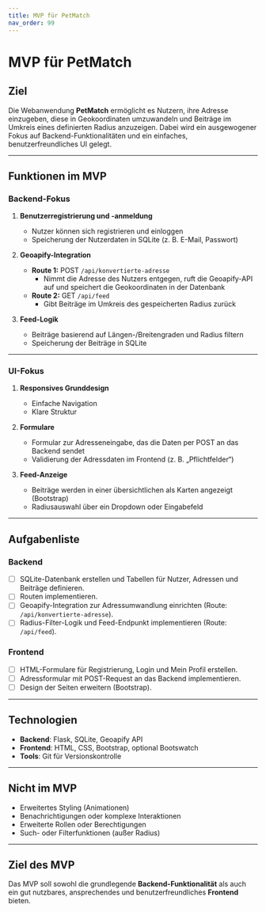 ```yaml
---
title: MVP für PetMatch
nav_order: 99
---
```


# MVP für PetMatch

## Ziel
Die Webanwendung **PetMatch** ermöglicht es Nutzern, ihre Adresse einzugeben, diese in Geokoordinaten umzuwandeln und Beiträge im Umkreis eines definierten Radius anzuzeigen. Dabei wird ein ausgewogener Fokus auf Backend-Funktionalitäten und ein einfaches, benutzerfreundliches UI gelegt.

---

## Funktionen im MVP

### **Backend-Fokus**
1. **Benutzerregistrierung und -anmeldung**
   - Nutzer können sich registrieren und einloggen
   - Speicherung der Nutzerdaten in SQLite (z. B. E-Mail, Passwort)

2. **Geoapify-Integration**
   - **Route 1:** POST `/api/konvertierte-adresse`
     - Nimmt die Adresse des Nutzers entgegen, ruft die Geoapify-API auf und speichert die Geokoordinaten in der Datenbank
   - **Route 2:** GET `/api/feed`
     - Gibt Beiträge im Umkreis des gespeicherten Radius zurück

3. **Feed-Logik**
   - Beiträge basierend auf Längen-/Breitengraden und Radius filtern
   - Speicherung der Beiträge in SQLite

---

### **UI-Fokus**
1. **Responsives Grunddesign**
   - Einfache Navigation
   - Klare Struktur 
   

2. **Formulare**
   - Formular zur Adresseneingabe, das die Daten per POST an das Backend sendet
   - Validierung der Adressdaten im Frontend (z. B. „Pflichtfelder“)

3. **Feed-Anzeige**
   - Beiträge werden in einer übersichtlichen als Karten angezeigt (Bootstrap)
   - Radiusauswahl über ein Dropdown oder Eingabefeld

---

## Aufgabenliste

### **Backend**
- [ ] SQLite-Datenbank erstellen und Tabellen für Nutzer, Adressen und Beiträge definieren.
- [ ] Routen implementieren.
- [ ] Geoapify-Integration zur Adressumwandlung einrichten (Route: `/api/konvertierte-adresse`).
- [ ] Radius-Filter-Logik und Feed-Endpunkt implementieren (Route: `/api/feed`).

### **Frontend**
- [ ] HTML-Formulare für Registrierung, Login und Mein Profil erstellen.
- [ ] Adressformular mit POST-Request an das Backend implementieren.
- [ ] Design der Seiten erweitern (Bootstrap).

---

## Technologien
- **Backend**: Flask, SQLite, Geoapify API
- **Frontend**: HTML, CSS, Bootstrap, optional Bootswatch
- **Tools**: Git für Versionskontrolle

---

## Nicht im MVP
- Erweitertes Styling (Animationen)
- Benachrichtigungen oder komplexe Interaktionen
- Erweiterte Rollen oder Berechtigungen
- Such- oder Filterfunktionen (außer Radius)

---

## Ziel des MVP
Das MVP soll sowohl die grundlegende **Backend-Funktionalität** als auch ein gut nutzbares, ansprechendes und benutzerfreundliches **Frontend** bieten. 
